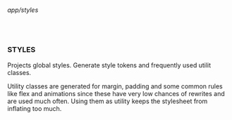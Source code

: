 ###### app/styles

<br />

### STYLES

Projects global styles. Generate style tokens and frequently used utilit classes.

Utility classes are generated for margin, padding and some common rules like flex and animations since these have very low chances of rewrites and are used much often. Using them as utility keeps the stylesheet from inflating too much.
